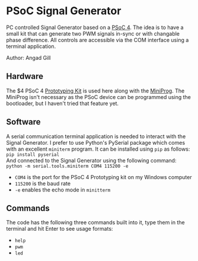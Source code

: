 # PSoC Signal Generator
PC controlled Signal Generator based on a [PSoC 4](http://www.cypress.com/products/32-bit-arm-cortex-m0-psoc-4).
The idea is to have a small kit that can generate two PWM signals in-sync or with changable phase difference.
All controls are accessible via the COM interface using a terminal application.

Author: Angad Gill

## Hardware  
The $4 PSoC 4 [Prototyping Kit](http://www.cypress.com/documentation/development-kitsboards/psoc-4-cy8ckit-049-4xxx-prototyping-kitshttp://www.cypress.com/documentation/development-kitsboards/psoc-4-cy8ckit-049-4xxx-prototyping-kits) is used here along with the [MiniProg](http://www.cypress.com/documentation/development-kitsboards/cy8ckit-002-psoc-miniprog3-program-and-debug-kit). 
The MiniProg isn't necessary as the PSoC device can be programmed using the bootloader, but I haven't tried that feature yet. 

## Software
A serial communication terminal application is needed to interact with the Signal Generator. I prefer to use Python's PySerial package which comes with an excellent `miniterm` program. It can be installed using `pip` as follows:  
```pip install pyserial```  
And connected to the Signal Generator using the following command:  
```python -m serial.tools.miniterm COM4 115200 -e```  
  - `COM4` is the port for the PSoC 4 Prototyping kit on my Windows computer  
  - `115200` is the baud rate  
  - `-e` enables the echo mode in `minitterm`  


## Commands  
The code has the following three commands built into it, type them in the terminal and hit Enter to see usage formats:
- `help`
- `pwm`
- `led`
